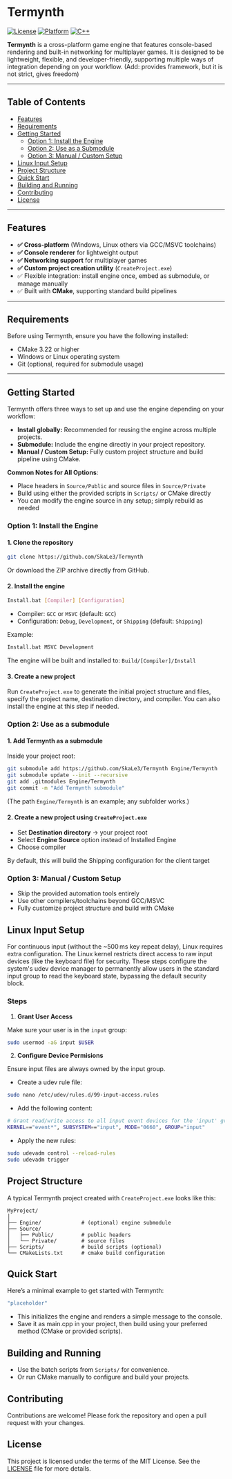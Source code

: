 # Termynth 
[![License](https://img.shields.io/github/license/SkaLe3/Termynth)](https://github.com/SkaLe3/Termynth/blob/main/LICENSE)
[![Platform](https://img.shields.io/badge/Platform-Windows%20|%20Linux-lightgrey)](https://github.com/SkaLe3/Termynth)
[![C++](https://img.shields.io/badge/Language-C++20-blue)](https://isocpp.org)


**Termynth** is a cross-platform game engine that features console-based rendering and built-in networking for multiplayer games.
It is designed to be lightweight, flexible, and developer-friendly, supporting multiple ways of integration depending on your workflow. (Add: provides framework, but it is not strict, gives freedom)

***
## Table of Contents
- [Features](#features)
- [Requirements](#requirements)
- [Getting Started](#getting-started)
    - [Option 1: Install the Engine](#option-1-install-the-engine)
    - [Option 2: Use as a Submodule](#option-2-use-as-a-submodule)
    - [Option 3: Manual / Custom Setup](#option-3-manual--custom-setup)
- [Linux Input Setup](#linux-input-setup)
- [Project Structure](#project-structure)
- [Quick Start](#quick-start)
- [Building and Running](#building-and-running)
- [Contributing](#contributing)
- [License](#license)

***

## Features
- **✅ Cross-platform** (Windows, Linux others via GCC/MSVC toolchains)
- **✅ Console renderer** for lightweight output
- **✅ Networking support** for multiplayer games
- **✅ Custom project creation utility** (`CreateProject.exe`)
- ✅ Flexible integration: install engine once, embed as submodule, or manage manually
- ✅ Built with **CMake**, supporting standard build pipelines

***

## Requirements
Before using Termynth, ensure you have the following installed:
- CMake 3.22 or higher
- Windows or Linux operating system
- Git (optional, required for submodule usage)

***


## Getting Started

Termynth offers three ways to set up and use the engine depending on your workflow:

- **Install globally:** Recommended for reusing the engine across multiple projects.
- **Submodule:** Include the engine directly in your project repository.
- **Manual / Custom Setup:** Fully custom project structure and build pipeline using CMake.

**Common Notes for All Options**:
- Place headers in `Source/Public` and source files in `Source/Private`
- Build using either the provided scripts in `Scripts/` or CMake directly
- You can modify the engine source in any setup; simply rebuild as needed


### Option 1: Install the Engine

#### 1. Clone the repository
```bash
git clone https://github.com/SkaLe3/Termynth
```

Or download the ZIP archive directly from GitHub.

#### 2. Install the engine
```bash
Install.bat [Compiler] [Configuration]
```
- Compiler: `GCC` or `MSVC` (default: `GCC`)
- Configuration: `Debug`, `Development`, or `Shipping` (default: `Shipping`)

Example: 
```bash
Install.bat MSVC Development
```

The engine will be built and installed to: `Build/[Compiler]/Install`

#### 3. Create a new project
Run `CreateProject.exe` to generate the initial project structure and files, specify the project name, destination directory, and compiler. You can also install the engine at this step if needed.


### Option 2: Use as a submodule

#### 1. Add Termynth as a submodule
Inside your project root:
```bash
git submodule add https://github.com/SkaLe3/Termynth Engine/Termynth
git submodule update --init --recursive
git add .gitmodules Engine/Termynth
git commit -m "Add Termynth submodule"
```
(The path `Engine/Termynth` is an example; any subfolder works.)

#### 2. Create a new project using `CreateProject.exe`

- Set **Destination directory** -> your project root
- Select **Engine Source** option instead of Installed Engine
- Choose compiler

By default, this will build the Shipping configuration for the client target

### Option 3: Manual / Custom Setup

- Skip the provided automation tools entirely
- Use other compilers/toolchains beyond GCC/MSVC
- Fully customize project structure and build with CMake

## Linux Input Setup
For continuous input (without the ~500 ms key repeat delay), Linux requires extra configuration.
The Linux kernel restricts direct access to raw input devices (like the keyboard file) for security. These steps configure the system's udev device manager to permanently allow users in the standard input group to read the keyboard state, bypassing the default security block.

### Steps

1. **Grant User Access**

Make sure your user is in the `input` group:

```bash
sudo usermod -aG input $USER
```

2. **Configure Device Permisions**

Ensure input files are always owned by the input group.

- Create a udev rule file:
```bash
sudo nano /etc/udev/rules.d/99-input-access.rules
```
- Add the following content:
```bash
# Grant read/write access to all input event devices for the 'input' group
KERNEL=="event*", SUBSYSTEM=="input", MODE="0660", GROUP="input"
```
- Apply the new rules:
```bash
sudo udevadm control --reload-rules
sudo udevadm trigger
```


## Project Structure

A typical Termynth project created with `CreateProject.exe` looks like this:
```text
MyProject/
│
├── Engine/             # (optional) engine submodule
├── Source/
│   ├── Public/         # public headers
│   └── Private/        # source files
├── Scripts/            # build scripts (optional)
└── CMakeLists.txt      # cmake build configuration
```
## Quick Start
Here’s a minimal example to get started with Termynth:

```cpp
"placeholder"
```
- This initializes the engine and renders a simple message to the console.
- Save it as main.cpp in your project, then build using your preferred method (CMake or provided scripts).


## Building and Running
- Use the batch scripts from `Scripts/` for convenience.
- Or run CMake manually to configure and build your projects.


## Contributing
Contributions are welcome! Please fork the repository and open a pull request with your changes.

## License
This project is licensed under the terms of the MIT License. See the [LICENSE](https://github.com/SkaLe3/Termynth/blob/main/LICENSE) file for more details.
